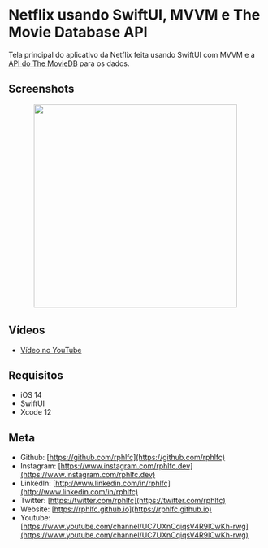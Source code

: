 # Netflix usando SwiftUI, MVVM e The Movie Database API
Tela principal do aplicativo da Netflix feita usando SwiftUI com MVVM e a [API do The MovieDB](https://www.themoviedb.org) para os dados.

## Screenshots
<p align="center">
    <img src="https://user-images.githubusercontent.com/16376748/107993571-80795400-6fb9-11eb-96ab-a7a85827b2a5.png" width="400">&nbsp;
</p>

## Vídeos
- [Vídeo no YouTube](https://youtu.be/Ym1OFZb2lu0)

## Requisitos
- iOS 14
- SwiftUI
- Xcode 12

## Meta
- Github: [https://github.com/rphlfc](https://github.com/rphlfc)
- Instagram: [https://www.instagram.com/rphlfc.dev](https://www.instagram.com/rphlfc.dev)
- LinkedIn: [http://www.linkedin.com/in/rphlfc](http://www.linkedin.com/in/rphlfc)
- Twitter: [https://twitter.com/rphlfc](https://twitter.com/rphlfc)
- Website: [https://rphlfc.github.io](https://rphlfc.github.io)
- Youtube: [https://www.youtube.com/channel/UC7UXnCqiqsV4R9lCwKh-rwg](https://www.youtube.com/channel/UC7UXnCqiqsV4R9lCwKh-rwg)





